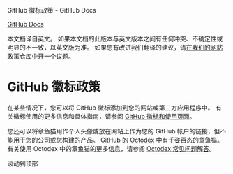 GitHub 徽标政策 - GitHub Docs

[](/cn)[GitHub Docs](/cn)

本文档译自英文。 如果本文档的此版本与英文版本之间有任何冲突、不确定性或明显的不一致，以英文版为准。 如果您有改进我们翻译的建议，请[在我们的网站政策仓库中开一个议题](https://github.com/github/site-policy/issues)。

GitHub 徽标政策
==========

在某些情况下，您可以将 GitHub 徽标添加到您的网站或第三方应用程序中。 有关徽标使用的更多信息和具体指南，请参阅 [GitHub 徽标和使用页面](https://github.com/logos)。

您还可以将章鱼猫用作个人头像或放在网站上作为您的 GitHub 帐户的链接，但不能用于您的公司或您构建的产品。 GitHub 的 [Octodex](https://octodex.github.com/) 中有千姿百态的章鱼猫。 有关使用 Octodex 中的章鱼猫的更多信息，请参阅 [Octodex 常见问题解答](https://octodex.github.com/faq/)。

滚动到顶部
